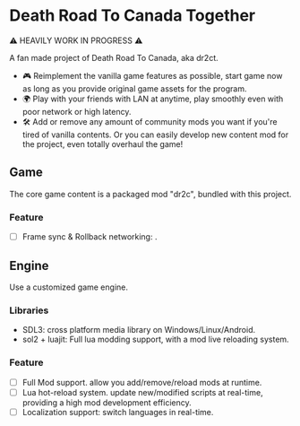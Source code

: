 # Death Road To Canada Together

⚠️ HEAVILY WORK IN PROGRESS ⚠️

A fan made project of Death Road To Canada, aka dr2ct.

- 🎮 Reimplement the vanilla game features as possible, start game now as long as you provide original game assets for the program.
- 🌍 Play with your friends with LAN at anytime, play smoothly even with poor network or high latency.
- 🛠️ Add or remove any amount of community mods you want if you're tired of vanilla contents. Or you can easily develop new content mod for the project, even totally overhaul the game!

## Game

The core game content is a packaged mod "dr2c", bundled with this project.

### Feature

- [ ] Frame sync & Rollback networking: .

## Engine

Use a customized game engine.

### Libraries

- SDL3: cross platform media library on Windows/Linux/Android.
- sol2 + luajit: Full lua modding support, with a mod live reloading system.

### Feature

- [ ] Full Mod support. allow you add/remove/reload mods at runtime.
- [ ] Lua hot-reload system. update new/modified scripts at real-time, providing a high mod development efficiency.
- [ ] Localization support: switch languages in real-time.
